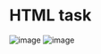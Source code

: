 # HTML task 

![image](https://user-images.githubusercontent.com/87691625/176614723-6ceb3ef0-051f-4deb-bbbc-b15d461ff820.png)
![image](https://user-images.githubusercontent.com/87691625/176614898-81490510-c3c7-48bb-8eba-7f2626ed41e0.png)


